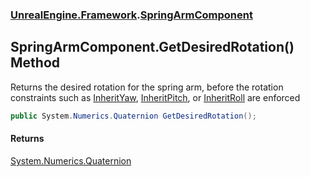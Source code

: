### [UnrealEngine.Framework](./UnrealEngine-Framework.md 'UnrealEngine.Framework').[SpringArmComponent](./SpringArmComponent.md 'UnrealEngine.Framework.SpringArmComponent')
## SpringArmComponent.GetDesiredRotation() Method
Returns the desired rotation for the spring arm, before the rotation constraints such as [InheritYaw](./SpringArmComponent-InheritYaw.md 'UnrealEngine.Framework.SpringArmComponent.InheritYaw'), [InheritPitch](./SpringArmComponent-InheritPitch.md 'UnrealEngine.Framework.SpringArmComponent.InheritPitch'), or [InheritRoll](./SpringArmComponent-InheritRoll.md 'UnrealEngine.Framework.SpringArmComponent.InheritRoll') are enforced  
```csharp
public System.Numerics.Quaternion GetDesiredRotation();
```
#### Returns
[System.Numerics.Quaternion](https://docs.microsoft.com/en-us/dotnet/api/System.Numerics.Quaternion 'System.Numerics.Quaternion')  
